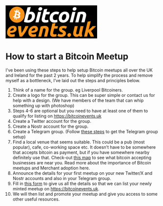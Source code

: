 ![BEUK Logo](https://raw.githubusercontent.com/Hodl-Solo/BitcoinEventsUK/main/BitcoinEventsUK%20smaller%20logo%20black.png)
# How to start a Bitcoin Meetup
I've been using these steps to help setup Bitcoin meetups all over the UK and Ireland for the past 2 years. To help simplify the process and remove myself as a bottleneck, I’ve laid out the steps and principles below. 

1. Think of a name for the group. eg Liverpool Bitcoiners. 
2. Create a logo for the group. This can be super simple or contact us for help with a design. (We have members of the team that can whip something up with photoshop)
3. Steps 4-6 are optional but you need to have at least one of them to qualify for listing on https://bitcoinevents.uk
4. Create a Twitter account for the group.
5. Create a Nostr account for the group.
6. Create a Telegram group. (Follow [these steps](TelegramGroupSetup) to get the Telegram group setup)
7. Find a local venue that seems suitable. This could be a pub (most popular), cafe, co-working space etc. It doesn’t have to be somewhere that accepts bitcoin as payment, but if you have somewhere nearby definitely use that. Check-out [this map](https://bitcoinevents.uk/spending/) to see what bitcoin accepting businesses are near you. Read more about the importance of Bitcoin meetups and Merchant adoption here.
9. Announce the details for your first meetup on your new Twitter/X and Nostr accounts and also in your Telegram group. 
10. Fill in [this form](https://forms.gle/Ng5g5AE32kd23Uum8) to give us all the details so that we can list your newly minted meetup on https://bitcoinevents.uk.
11. We will then list and promote your meetup and give you access to some other useful resources.
